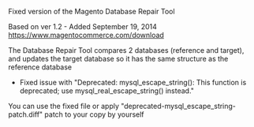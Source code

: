 Fixed version of the Magento Database Repair Tool

Based on ver 1.2 - Added September 19, 2014 https://www.magentocommerce.com/download

The Database Repair Tool compares 2 databases (reference and target), and updates the target database so it has the same structure as the reference database


 - Fixed issue with "Deprecated: mysql_escape_string(): This function is deprecated; use mysql_real_escape_string() instead."

 You can use the fixed file or apply "deprecated-mysql_escape_string-patch.diff" patch to your copy by yourself